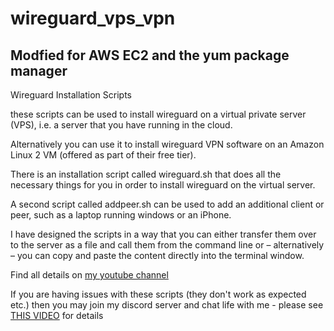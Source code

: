 # wireguard_vps_vpn
## Modfied for AWS EC2 and the yum package manager
Wireguard Installation Scripts 

these scripts can be used to install wireguard on a virtual private server (VPS), i.e.
a server that you have running in the cloud.

Alternatively you can use it to install wireguard VPN software on an Amazon Linux 2 VM (offered as part of their free tier).

There is an installation script called wireguard.sh that does all the necessary things for you in order to install wireguard on the virtual server.

A second script called addpeer.sh can be used to add an additional client or peer, such as a laptop running windows or an iPhone.

I have designed the scripts in a way that you can either transfer them over to the server as a file and call them from the command line or – alternatively – you can copy and paste the content directly into the terminal window.

Find all details on [my youtube channel](https://www.youtube.com/channel/UCG5Ph9Mm6UEQLJJ-kGIC2AQ)

If you are having issues with these scripts (they don't work as expected etc.) then you may join my discord server and chat life with me - please see [THIS VIDEO](https://youtu.be/VouCBt1NTjw) for details
